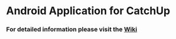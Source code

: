 # Android Application for CatchUp

### For detailed information please visit the [Wiki](https://github.com/gauravsuryagandh/l3cube-catchup-android/wiki)

